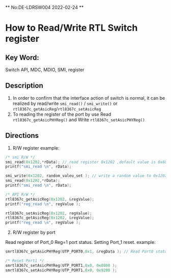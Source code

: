 ** No:DE-LDRSW004 2022-02-24 **
# How to Read/Write RTL Switch register
## Key Word:
Switch API, MDC, MDIO, SMI, register
## Description
1. In order to confirm that the interface action of switch is normal, it can be realized by read/write `smi_read()` / `smi_write()` or `rtl8367c_getAsicReg`/`rtl8367c_setAsicReg`
2. To reading the register of the port by use Read `rtl8367c_getAsicPHYReg()` and Write `rtl8367c_setAsicPHYReg()`
## Directions
1. R/W register
example:

```cpp
/* smi R/W */
smi_read(0x1202,*rData); // read register 0x1202 ,default value is 0x88a8
printf("smi_read \n", rData);

smi_write(0x1202, random_valeu_set ); // write a random value to 0x1202
smi_read(0x1202,*rData);
printf("smi_read \n", rData);

/* API R/W */
rtl8367c_getAsicReg(0x1202, &regValue);
printf("reg_read \n", regValue );

rtl8367c_setAsicReg(0x1202, regValue);
rtl8367c_getAsicReg(0x1202, &regValue);
printf("reg_read \n", regValue );

```
2. R/W register by port

Read register of Port_0 Reg=1 port status.
Setting Port_1 reset.
example:

```cpp
smrtl8367c_getAsicPHYReg(UTP_PORT0,0x1, &regData ); // Read Port0 status register.

/* Reset Port1 */
smrtl8367c_setAsicPHYReg(UTP_PORT1,0x0, 0x0800 ); 
smrtl8367c_setAsicPHYReg(UTP_PORT1,0x0, 0x9200 ); 
```